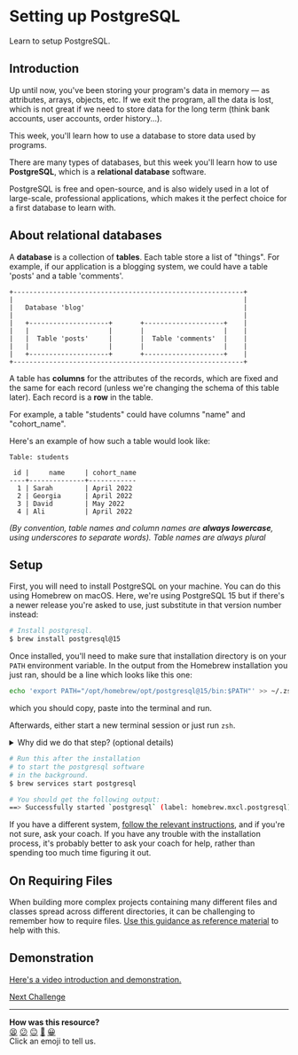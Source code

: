 # Setting up PostgreSQL

Learn to setup PostgreSQL.

## Introduction

<!-- OMITTED -->

Up until now, you've been storing your program's data in memory — as attributes, arrays, objects, etc. If we exit the program, all the data is lost, which is not great if we need to store data for the long term (think bank accounts, user accounts, order history...).

This week, you'll learn how to use a database to store data used by programs.

There are many types of databases, but this week you'll learn how to use **PostgreSQL**, which is a **relational database** software.

PostgreSQL is free and open-source, and is also widely used in a lot of large-scale, professional applications, which makes it the perfect choice for a first database to learn with.

## About relational databases

A **database** is a collection of **tables**. Each table store a list of "things". For example, if our application is a blogging system, we could have a table 'posts' and a table 'comments'.

```
+----------------------------------------------------------+
|                                                          |
|   Database 'blog'                                        |
|                                                          |
|   +--------------------+       +--------------------+    |
|   |                    |       |                    |    |
|   |  Table 'posts'     |       |  Table 'comments'  |    |
|   |                    |       |                    |    |
|   +--------------------+       +--------------------+    |
+----------------------------------------------------------+
```

A table has **columns** for the attributes of the records, which are fixed and the same for each record (unless we're changing the schema of this table later). Each record is a **row** in the table.

For example, a table "students" could have columns "name" and "cohort_name".

Here's an example of how such a table would look like:

```
Table: students

 id |     name     | cohort_name
----+--------------+------------
  1 | Sarah        | April 2022
  2 | Georgia      | April 2022
  3 | David        | May 2022
  4 | Ali          | April 2022
```

*(By convention, table names and column names are **always lowercase**, using underscores to separate words). Table names are always plural*

## Setup

First, you will need to install PostgreSQL on your machine. You can do this
using Homebrew on macOS. Here, we're using PostgreSQL 15 but if there's a newer
release you're asked to use, just substitute in that version number instead:

```bash
# Install postgresql.
$ brew install postgresql@15
```

Once installed, you'll need to make sure that installation directory is on your
`PATH` environment variable. In the output from the Homebrew installation you
just ran, should be a line which looks like this one:

```bash
echo 'export PATH="/opt/homebrew/opt/postgresql@15/bin:$PATH"' >> ~/.zshrc
```

which you should copy, paste into the terminal and run.

Afterwards, either start a new terminal session or just run `zsh`.

<details>
  <summary>Why did we do that step? (optional details)</summary>

  We have just added a line to a file in our home directory, called `.zshrc`.
  The contents of this file are run whenever you start a new session, and you
  can force a new session to be used by typing `zsh`. Given this new line
  updates our `PATH` environment variable, we need that line to run before it
  can be used.
</details>

```bash
# Run this after the installation
# to start the postgresql software
# in the background.
$ brew services start postgresql

# You should get the following output:
==> Successfully started `postgresql` (label: homebrew.mxcl.postgresql)
```

If you have a different system, [follow the relevant instructions](https://www.postgresql.org/download/), and if you're not sure, ask your coach. If you have any trouble with the installation process, it's probably better to ask your coach for help, rather than spending too much time figuring it out.

## On Requiring Files

When building more complex projects containing many different files and classes spread across different directories, it can be challenging to remember how to require files. [Use this guidance as reference material](https://github.com/makersacademy/course/blob/main/pills/require.md) to help with this.

## Demonstration

[Here's a video introduction and demonstration.](https://www.youtube.com/watch?v=9wT1FVQbPZw)


[Next Challenge](02_using_psql.md)

<!-- BEGIN GENERATED SECTION DO NOT EDIT -->

---

**How was this resource?**  
[😫](https://airtable.com/shrUJ3t7KLMqVRFKR?prefill_Repository=makersacademy%2Fdatabases&prefill_File=sql_bites%2F01_setting_up_database.md&prefill_Sentiment=😫) [😕](https://airtable.com/shrUJ3t7KLMqVRFKR?prefill_Repository=makersacademy%2Fdatabases&prefill_File=sql_bites%2F01_setting_up_database.md&prefill_Sentiment=😕) [😐](https://airtable.com/shrUJ3t7KLMqVRFKR?prefill_Repository=makersacademy%2Fdatabases&prefill_File=sql_bites%2F01_setting_up_database.md&prefill_Sentiment=😐) [🙂](https://airtable.com/shrUJ3t7KLMqVRFKR?prefill_Repository=makersacademy%2Fdatabases&prefill_File=sql_bites%2F01_setting_up_database.md&prefill_Sentiment=🙂) [😀](https://airtable.com/shrUJ3t7KLMqVRFKR?prefill_Repository=makersacademy%2Fdatabases&prefill_File=sql_bites%2F01_setting_up_database.md&prefill_Sentiment=😀)  
Click an emoji to tell us.

<!-- END GENERATED SECTION DO NOT EDIT -->
